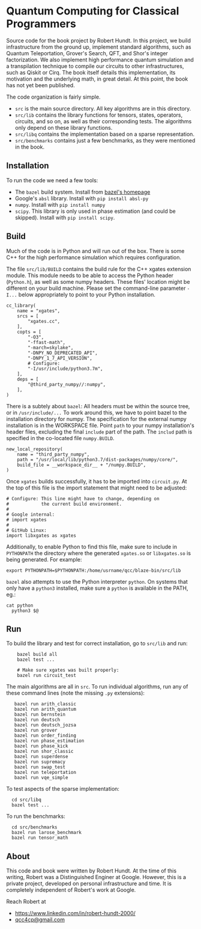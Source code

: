 # Quantum Computing for Classical Programmers

Source code for the book project by Robert Hundt. In this project, we build infrastructure from the ground up, implement standard algorithms, such as Quantum Teleportation, Grover's Search, QFT, and Shor's integer factorization. We also implement high performance quantum simulation and a transpilation technique to compile our circuits to other infrastructures, such as Qiskit or Cirq. The book itself details this implementation, its motivation and the underlying math, in great detail. At this point, the book has not yet been published.

The code organization is fairly simple. 
*  `src` is the main source directory. All key algorithms are in this directory.
*  `src/lib` contains the library functions for tensors, states, operators, circuits, and so on, as well as their corresponding tests. The algorithms only depend on these library functions.
*  `src/libq` contains the implementation based on a sparse representation.
*  `src/benchmarks` contains just a few benchmarks, as they were mentioned in the book.

## Installation

To run the code we need a few tools:
*  The `bazel` build system. Install from [bazel's homepage](https://docs.bazel.build/versions/master/install.html)
*  Google's `absl` library. Install with 
   `pip install absl-py`
*  `numpy`. Install with 
    `pip install numpy`
*  `scipy`. This library is only used in phase estimation (and could be skipped). Install with 
   `pip install scipy`.
    
## Build

Much of the code is in Python and will run out of the box.  There is
some C++ for the high performance simulation which requires
configuration.

The file `src/lib/BUILD` contains the build rule for the C++ xgates
extension module.  This module needs to be able to access the Python
header (`Python.h`), as well as some numpy headers. These files'
location might be different on your build machine. Please set the
command-line parameter `-I...` below appropriately to point to your
Python installation.

```
cc_library(
    name = "xgates",
    srcs = [
        "xgates.cc",
    ],
    copts = [
        "-O3",
        "-ffast-math",
    	"-march=skylake",
        "-DNPY_NO_DEPRECATED_API",
        "-DNPY_1_7_API_VERSION",
        # Configure:
        "-I/usr/include/python3.7m",
    ],
    deps = [
        "@third_party_numpy//:numpy",
    ],
)
```

There is a subtely about `bazel`: All headers must be within the
source tree, or in `/usr/include/...` To work around this, we have to
point bazel to the installation directory for numpy.  The
specification for the external numpy installation is in the WORKSPACE
file. Point `path` to your numpy installation's header files,
excluding the final `include` part of the path. The `includ` path is
specified in the co-located file `numpy.BUILD`.

```
new_local_repository(
    name = "third_party_numpy",
    path = "/usr/local/lib/python3.7/dist-packages/numpy/core/",
    build_file = __workspace_dir__ + "/numpy.BUILD", 
)
```

Once `xgates` builds successfully, it has to be imported into `circuit.py`. At the top of this
file is the import statement that might need to be adjusted:

```
# Configure: This line might have to change, depending on
#            the current build environment.
#
# Google internal:
# import xgates
#
# GitHub Linux:
import libxgates as xgates
```

Additionally, to enable Python to find this file, make sure to include in `PYTHONPATH` the
directory where the generated `xgates.so` or `libxgates.so` is being generated. For
example:

```
export PYTHONPATH=$PYTHONPATH:/home/usrname/qcc/blaze-bin/src/lib
```

`bazel` also attempts to use the Python interpreter `python`. On systems that
only have a `python3` installed, make sure a `python` is available in the PATH, eg.:

```
cat python
  python3 $@
```

## Run
To build the library and test for correct installation, go to `src/lib` and run:

```
    bazel build all
    bazel test ...
    
    # Make sure xgates was built properly:
    bazel run circuit_test
```
    
The main algorithms are all in `src`.
To run individual algorithms, run any of these command lines (note the missing `.py` extensions):

```
   bazel run arith_classic
   bazel run arith_quantum
   bazel run bernstein
   bazel run deutsch
   bazel run deutsch_jozsa
   bazel run grover
   bazel run order_finding
   bazel run phase_estimation
   bazel run phase_kick
   bazel run shor_classic
   bazel run superdense
   bazel run supremacy
   bazel run swap_test
   bazel run teleportation
   bazel run vqe_simple
```

To test aspects of the sparse implementation:

```
  cd src/libq
  bazel test ...
```

To run the benchmarks:

```
  cd src/benchmarks
  bazel run larose_benchmark
  bazel run tensor_math
```

## About

This code and book were written by Robert Hundt. At the time of this writing, Robert
was a Distinguished Enginer at Google. However, this is a private project, developed on
personal infrastructure and time. It is completely independent of Robert's work
at Google.

Reach Robert at
*  https://www.linkedin.com/in/robert-hundt-2000/
*  qcc4cp@gmail.com
